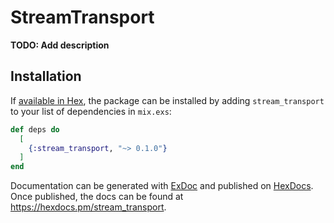 # StreamTransport

**TODO: Add description**

## Installation

If [available in Hex](https://hex.pm/docs/publish), the package can be installed
by adding `stream_transport` to your list of dependencies in `mix.exs`:

```elixir
def deps do
  [
    {:stream_transport, "~> 0.1.0"}
  ]
end
```

Documentation can be generated with [ExDoc](https://github.com/elixir-lang/ex_doc)
and published on [HexDocs](https://hexdocs.pm). Once published, the docs can
be found at <https://hexdocs.pm/stream_transport>.


